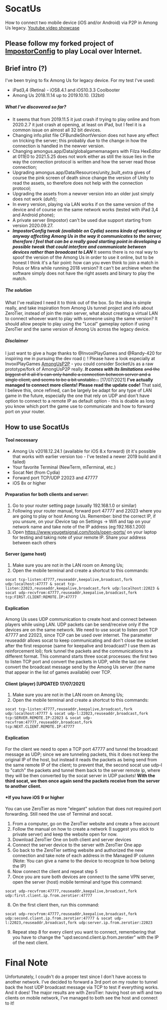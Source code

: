 # SocatUs
How to connect two mobile device (iOS and/or Android) via P2P in Among Us legacy.
[Youtube video showcase](https://youtu.be/YH3-EzmAguc)

## Please follow my forked project of [ImpostorConfig](https://github.com/piercingimpulse/ImpostorConfig-LAN-) to play Local over Internet. 
## Brief intro (?)
I've been trying to fix Among Us for legacy device.
For my test I've used:
* iPad3,4 (Retina) - iOS8.4.1 and iOS10.3.3 Coolbooter
* Among Us 2018.11.14 up to 2019.10.10. (32bit)
##### What I've discovered so far?
* It seems that  from 2019.11.5 it just crash if trying to play online and from 2020.2.7 it just crash at opening, at least on  iPad, but I feel it is a common issue on almost all 32 bit devices.
* Changing info.plist file CFBundleShortVersion does not have any effect on tricking the server; this probably due to the change in how the connection is handled in the newver version.
* Changing amongus.app/Data/globalgamemanagers with Filza HexEditor at 011E0 to 2021.5.25 does not work either as still the issue lies in the way the connection protocol is written and how the server read those connection;
* Upgrading amongus.app/Data/Resources/unity_built_extra gives of course the pink screen of death since change the version of Unity to read the assets, so therefore does not help with the connection protocol;
* Upgrading the assets from a newver version into an older just simply does not work (*duh!*);
* In every version, playing via LAN works if on the same version of the device and of course on the same network works (tested with iPad 3,4 and Android phone);
* A private server (Impostor) can't be used due support starting from version 2020.09.27.
* __*ImpostorConfig tweak (available on Cydia) seems kinda of working or anyway affecting Among Us in the way it communicates to the server, therefore I feel that can be a really good starting point in developing a possible tweak that could interfere and communicate between devices rather than broadcast to LAN*__
It seems there is no real way to spoof the version of the Among Us in order to use it online, but to be honest I think it's a fair point: how can you even think to join a match in Polus or Mira while running 2018 version? It can't be archieve when the software simply does not have the right assets and binary to play the match.
##### The solution
What I've realized I need it to think out of the box.
So the idea is simple really, and take inspiration from Among Us tunnel project and info about ZeroTier, instead of join the main server, what about creating a virtual LAN to connect whoever want to play with someone using the same version? It should allow people to play using the "Local" gameplay option if using ZeroTier and the same version of Among Us across the legacy device.
##### Disclaimer
I just want to give a huge thanks to @InvoxiPlayGames and @Randy-420 for inspiring me in pursuing the dev road (: ! 
Please have a look especially at InvoxiPlayGames [AmongUsP2P](https://github.com/InvoxiPlayGames/AmongUsP2P) - you could consider SocketUs as a raw prototype/fork of AmongUsP2P really.
_**It comes with its limitations**_ ~~and the biggest of it all it's can only handle a connection between server and a single client, and seems to be a bit unstable...~~ [17/07/2021] **I've actually managed to connect more clients! Please read the update code!**
That said, I believe this, once refined, can be largely be adapt for any type of LAN game in the future, especially the one that rely on UDP and don't have option to connect to a remote IP as default option - this is doable as long you know which port the game use to communicate and how to forward port on your router.

## How to use SocatUs

#### Tool necessary
- Among Us v2018.12.24.1 (available for iOS 8.x forward) (it it's possible that works with earlier version too - I've tested a newer 2019 build and it failed)
- Your favorite Terminal (NewTerm, mTerminal, etc.)
- Socat Net (from Cydia)
- Forward port TCP/UDP 22023 and 47777
- iOS 8x or higher
#### Preparation for both clients and server:
1. Go to your router setting page (usually 192.168.1.0 or similar)
2. Following your router manual, forward port 47777 and 22023 where you are going to play or host Among Us. Remember: bind the correct IP, if you unsure, on your iDevice tap on Settings -> Wifi and tap on your network name and take note of the IP address (eg:192.168.1.200)
3. Open https://www.yougetsignal.com/tools/open-ports/ on your laptop for testing and taking note of your remote IP. Share your address between each others
#### Server (game host)
1. Make sure you are not in the LAN room on Among Us;
2. Open the mobile terminal and create a shortcut to this commands:

`socat tcp-listen:47777,reuseaddr,keepalive,broadcast,fork udp:localhost:47777 & socat tcp-listen:22023,reuseaddr,keepalive,broadcast,fork udp:localhost:22023 & socat udp-recvfrom:47777,reuseaddr,keepalive,broadcast,fork tcp:FIRST.CLIENT:REMOTE.IP:47777`
#### Explication
Among Us uses UDP communication to create host and connect between players while using LAN. UDP packets can be send/receive only if the devices are on the same network. We need to use socat to listen port TCP 47777 and 22023, since TCP can be used over internet. The parameter reuseaddr allows socat to keep communicating and don't close the socket after the first response (same for keepalive and broadcast? I use them as reinforcement lol); fork tunnel the packets and the communications to a different format. This command starts three socat processes: the first two to listen TCP port and convert the packets in UDP, while the last one convert the broadcast message send by the Among Us server (the name that appear in the list of games available) over TCP.

#### Client (player) [UPDATED 17/07/2021]
1. Make sure you are not in the LAN room on Among Us;
2. Open the mobile terminal and create a shortcut to this commands:

`socat tcp-listen:47777,reuseaddr,keepalive,broadcast,fork udp:localhost:47777 & socat udp-l:22023,reuseaddr,broadcast,fork tcp:SERVER.REMOTE.IP:22023 & socat udp-recvfrom:47777,reuseaddr,broadcast,fork tcp:NEXT.CLIENT.REMOTE.IP:47777`
#### Explication
For the client we need to open a TCP port 47777 and tunnel the broadcast message as UDP; since we are tunneling packets, this it does not keep the original IP of the host, but instead it reads the packets as being send from the same remote IP of the client; to prevent that, the second socat use udp-l to "catch" the packets and tunnel them back to the server remote ip, where they will be then converted by the socat server in UDP packets! **With the third socat, we then once again send the packets receive from the server to another client.**

#### *If you have iOS 9 or higher
You can use ZeroTier as more "elegant" solution that does not required port forwarding. Still need the use of Terminal and socat.
1. From a computer, go on the ZeroTier website and create a free account
2. Follow the manual on how to create a network (I suggest you stick to private server) and keep the website open for now.
3. Download ZeroTier One on both client and server devices
4. Connect the server device to the server with ZeroTier One app
5. Go back to the ZeroTier setting website and authorized the new connection and take note of each address in the Managed IP column (Note: You can give a name to the device to recognize to how belong the IP)
6. Now connect the client and repeat step 5
7. Once you are sure both devices are connect to the same VPN server, open the server (host) mobile terminal and type this command:

`socat udp-recvfrom:47777,reuseaddr,keepalive,broadcast,fork udp:first.client.ip.from.zerotier:47777`

8. On the first client then, run this command:

`socat udp-recvfrom:47777,reuseaddr,keepalive,broadcast,fork udp:second.client.ip.from.zerotier:47777 & socat udp-l:22023,reuseaddr,broadcast,fork udp:server.ip.from.zerotier:22023`

9. Repeat step 8 for every client you want to connect, remembering that you have to change the "upd:second.client.ip.from.zerotier" with the IP of the next client.

# Final Note
Unfortunately, I coudn't do a proper test since I don't have access to another network. I've decided to forward a 3rd port on my router to tunnel back the host UDP broadcast message via TCP to test if everything works. And it does!
The major results are with ZeroTier: having host on wifi and two clients on mobile network, I've managed to both see the host and connect to it!
